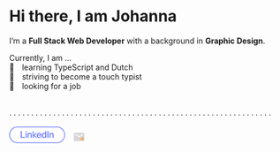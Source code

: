 # Hi there, I am Johanna

I’m a **Full Stack Web Developer** with a background in **Graphic Design**.

Currently, I am ...  
💬&emsp;learning TypeScript and Dutch  
💅&emsp;striving to become a touch typist  
👀&emsp;looking for a job

<br />
. . . . . . . . . . . . . . . . . . . . . . . . . . . . . . . . . . . . . . . . . . . . . . . . . . . . . . . . . . . . 
<br />
<br />
<a href="http://www.linkedin.com/in/ostjo"><img alt="linkedin" src="assets/linkedin-cta.png" height="30px"/></a>&emsp;<a href="mailto:info@johannaost.de"><img alt="e-mail" height="23" src="assets/email.svg" /></a>

<!--
-   🔭 I’m currently working on ...
-   🌱 I’m currently learning ...
-   👯 I’m looking to collaborate on ...
-   🤔 I’m looking for help with ...
-   💬 Ask me about ...
-   📫 How to reach me: ...
-   😄 Pronouns: ...
-   ⚡ Fun fact: ...
    -->
